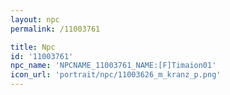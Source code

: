 ```yaml
---
layout: npc
permalink: /11003761

title: Npc
id: '11003761'
npc_name: 'NPCNAME_11003761_NAME:[F]Timaion01'
icon_url: 'portrait/npc/11003626_m_kranz_p.png'
---
```

